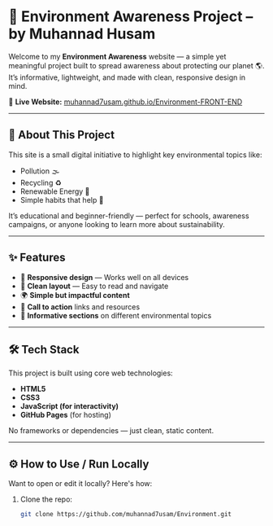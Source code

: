 # 🌿 Environment Awareness Project – by Muhannad Husam

Welcome to my **Environment Awareness** website — a simple yet meaningful project built to spread awareness about protecting our planet 🌎. It’s informative, lightweight, and made with clean, responsive design in mind.

🔗 **Live Website:** [muhannad7usam.github.io/Environment-FRONT-END](https://muhannad7usam.github.io/Environment-FRONT-END/)

---

## 📘 About This Project

This site is a small digital initiative to highlight key environmental topics like:

- Pollution 🌫️
- Recycling ♻️
- Renewable Energy 🔋
- Simple habits that help 🌱

It’s educational and beginner-friendly — perfect for schools, awareness campaigns, or anyone looking to learn more about sustainability.

---

## ✨ Features

- 📱 **Responsive design** — Works well on all devices  
- 🎨 **Clean layout** — Easy to read and navigate  
- 🌍 **Simple but impactful content**  
- 🔗 **Call to action** links and resources  
- 🧠 **Informative sections** on different environmental topics

---

## 🛠 Tech Stack

This project is built using core web technologies:

- **HTML5**
- **CSS3**
- **JavaScript (for interactivity)**
- **GitHub Pages** (for hosting)

No frameworks or dependencies — just clean, static content.

---

## ⚙️ How to Use / Run Locally

Want to open or edit it locally? Here's how:

1. Clone the repo:
   ```bash
   git clone https://github.com/muhannad7usam/Environment.git
